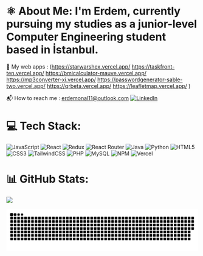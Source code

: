 # ⚛️ About Me:  I'm Erdem, currently pursuing my studies as a junior-level Computer Engineering student based in İstanbul.
🔭 My web apps : (https://starwarshex.vercel.app/ https://taskfront-ten.vercel.app/ https://bmicalculator-mauve.vercel.app/ https://mp3converter-xi.vercel.app/ https://passwordgenerator-sable-two.vercel.app/ https://qrbeta.vercel.app/ https://leafletmap.vercel.app/ ) 

📬 How to reach me : erdemonal11@outlook.com                      [![LinkedIn](https://img.shields.io/badge/LinkedIn-%230077B5.svg?logo=linkedin&logoColor=white)](https://linkedin.com/in/erdemonal11) 




# 💻 Tech Stack:
![JavaScript](https://img.shields.io/badge/javascript-%23323330.svg?style=plastic&logo=javascript&logoColor=%23F7DF1E) ![React](https://img.shields.io/badge/react-%2320232a.svg?style=plastic&logo=react&logoColor=%2361DAFB) ![Redux](https://img.shields.io/badge/redux-%23593d88.svg?style=plastic&logo=redux&logoColor=white) ![React Router](https://img.shields.io/badge/React_Router-CA4245?style=plastic&logo=react-router&logoColor=white) ![Java](https://img.shields.io/badge/java-%23ED8B00.svg?style=plastic&logo=java&logoColor=white) ![Python](https://img.shields.io/badge/python-3670A0?style=plastic&logo=python&logoColor=ffdd54) ![HTML5](https://img.shields.io/badge/html5-%23E34F26.svg?style=plastic&logo=html5&logoColor=white) ![CSS3](https://img.shields.io/badge/css3-%231572B6.svg?style=plastic&logo=css3&logoColor=white) ![TailwindCSS](https://img.shields.io/badge/tailwindcss-%2338B2AC.svg?style=plastic&logo=tailwind-css&logoColor=white) ![PHP](https://img.shields.io/badge/php-%23777BB4.svg?style=plastic&logo=php&logoColor=white) ![MySQL](https://img.shields.io/badge/mysql-%2300f.svg?style=plastic&logo=mysql&logoColor=white) ![NPM](https://img.shields.io/badge/NPM-%23000000.svg?style=plastic&logo=npm&logoColor=white) ![Vercel](https://img.shields.io/badge/vercel-%23000000.svg?style=plastic&logo=vercel&logoColor=white)
# 📊 GitHub Stats:
 
![](https://github-readme-stats.vercel.app/api/top-langs/?username=erdemonal11&theme=react&hide_border=false&include_all_commits=false&count_private=false&layout=compact)

 


<img src="https://raw.githubusercontent.com/erdemonal11/erdemonal11/output/snake.svg" alt="Snake animation" />



###
